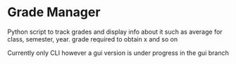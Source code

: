 # Grade Manager

Python script to track grades and display info about it such as average for class, semester, year. grade required to obtain x and so on

Currently only CLI however a gui version is under progress in the gui branch
